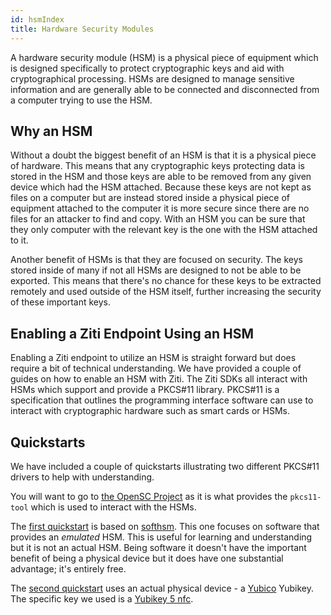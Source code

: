 ```yaml
---
id: hsmIndex
title: Hardware Security Modules
---
```


A hardware security module (HSM) is a physical piece of equipment which is designed specifically to protect cryptographic keys
and aid with cryptographical processing. HSMs are designed to manage sensitive information and are generally able to be
connected and disconnected from a computer trying to use the HSM.

## Why an HSM

Without a doubt the biggest benefit of an HSM is that it is a physical piece of hardware. This means that any cryptographic keys
protecting data is stored in the HSM and those keys are able to be removed from any given device which had the HSM
attached. Because these keys are not kept as files on a computer but are instead stored inside a physical piece of
equipment attached to the computer it is more secure since there are no files for an attacker to find and copy. With an
HSM you can be sure that they only computer with the relevant key is the one with the HSM attached to it.

Another benefit of HSMs is that they are focused on security. The keys stored inside of many if not all HSMs are
designed to not be able to be exported. This means that there's no chance for these keys to be extracted remotely and
used outside of the HSM itself, further increasing the security of these important keys.

## Enabling a Ziti Endpoint Using an HSM

Enabling a Ziti endpoint to utilize an HSM is straight forward but does require a bit of technical understanding. We
have provided a couple of guides on how to enable an HSM with Ziti. The Ziti SDKs all interact with HSMs which support
and provide a PKCS#11 library. PKCS#11 is a specification that outlines the programming interface software can use to
interact with cryptographic hardware such as smart cards or HSMs.

## Quickstarts

We have included a couple of quickstarts illustrating two different PKCS#11 drivers to help with understanding.

You will want to go to [the OpenSC Project](https://github.com/OpenSC/OpenSC/wiki) as it is what provides the
`pkcs11-tool` which is used to interact with the HSMs.

The [first quickstart](./softhsm.mdx) is based on [softhsm](https://www.opendnssec.org/en/latest/softhsm/). This one focuses on software that
provides an *emulated* HSM. This is useful for learning and understanding but it is not an actual HSM. Being software it
doesn't have the important benefit of being a physical device but it does have one substantial advantage; it's entirely
free.

The [second quickstart](./yubikey.mdx) uses an actual physical device - a [Yubico](https://www.yubico.com/) Yubikey. The specific key we
used is a [Yubikey 5 nfc](https://www.yubico.com/product/yubikey-5-nfc).
